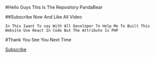 #Hello Guys This Is The Repository PandaBear

##Subscribe Now And Like All Video

`In This Iwant To say With All Devoloper To Help Me To Built This Website Use React In Code But The Attribute Is PHP`

#Thank You See You Next Time

[Subscribe]("https://youtube.com/PandaBear")
